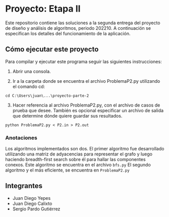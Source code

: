 # Proyecto: Etapa II

Este repositorio contiene las soluciones a la segunda entrega del proyecto de diseño y análisis de algoritmos, periodo 202210. A continuación se especifican los detalles del funcionamiento de la aplicación.

## Cómo ejecutar este proyecto
 
Para compilar y ejecutar este programa seguir las siguientes instrucciones:

1. Abrir una consola.

2. Ir a la carpeta donde se encuentra el archivo ProblemaP2.py utilizando el comando cd:

`cd C:\Users\juan\...\proyecto-parte-2`

3. Hacer referencia al archivo ProblemaP2.py, con el archivo de casos de prueba que desee. También es opcional especificar un archivo de salida que determine dónde quiere guardar sus resultados.

`python ProblemaP2.py < P2.in > P2.out`

### Anotaciones

Los algoritmos implementados son dos. El primer algoritmo fue desarrollado utilizando una matriz de adyacencias para representar el grafo y luego haciendo breadth-first search sobre él para hallar las componentes conexos. Este algoritmo se encuentra en el archivo `bfs.py` El segundo algoritmo y el más eficiente, se encuentra en `ProblemaP2.py`

## Integrantes
- Juan Diego Yepes
- Juan Diego Calixto
- Sergio Pardo Gutiérrez